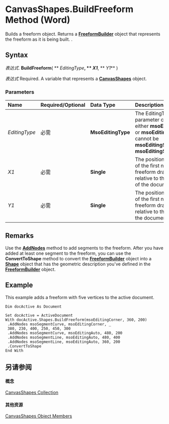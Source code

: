 
# CanvasShapes.BuildFreeform Method (Word)

Builds a freeform object. Returns a  **[FreeformBuilder](31e89628-4b50-ff72-ce3d-dc7c161dad3e.md)** object that represents the freeform as it is being built. .


## Syntax

 _表达式_. **BuildFreeform**( ** _EditingType_**, ** _X1_**, ** _Y1_** )

 _表达式_ Required. A variable that represents a **[CanvasShapes](f4b37915-7fde-2a21-0df0-fc3c97983900.md)** object.


### Parameters



|**Name**|**Required/Optional**|**Data Type**|**Description**|
|:-----|:-----|:-----|:-----|
| _EditingType_|必需|**MsoEditingType**|The EditingType parameter can be either  **msoEditingAuto** or **msoEditingCorner**; cannot be **msoEditingSmooth** or **msoEditingSymmetric**.|
| _X1_|必需|**Single**|The position (in points) of the first node in the freeform drawing relative to the left edge of the document.|
| _Y1_|必需|**Single**|The position (in points) of the first node in the freeform drawing relative to the top of the document.|

## Remarks

Use the  **[AddNodes](793e869f-2365-1ef0-f2e4-d764f67f0cb9.md)** method to add segments to the freeform. After you have added at least one segment to the freeform, you can use the **ConvertToShape** method to convert the **[FreeformBuilder](31e89628-4b50-ff72-ce3d-dc7c161dad3e.md)** object into a **[Shape](604029ce-9b2f-9748-5d4e-b458796fa2f0.md)** object that has the geometric description you've defined in the **[FreeformBuilder](31e89628-4b50-ff72-ce3d-dc7c161dad3e.md)** object.


## Example

This example adds a freeform with five vertices to the active document.


```
Dim docActive As Document 
 
Set docActive = ActiveDocument 
With docActive.Shapes.BuildFreeform(msoEditingCorner, 360, 200) 
 .AddNodes msoSegmentCurve, msoEditingCorner, _ 
 380, 230, 400, 250, 450, 300 
 .AddNodes msoSegmentCurve, msoEditingAuto, 480, 200 
 .AddNodes msoSegmentLine, msoEditingAuto, 480, 400 
 .AddNodes msoSegmentLine, msoEditingAuto, 360, 200 
 .ConvertToShape 
End With
```


## 另请参阅


#### 概念


[CanvasShapes Collection](f4b37915-7fde-2a21-0df0-fc3c97983900.md)
#### 其他资源


[CanvasShapes Object Members](http://msdn.microsoft.com/library/77b4d2f5-0ced-82ec-68ee-895c398d0c9f%28Office.15%29.aspx)